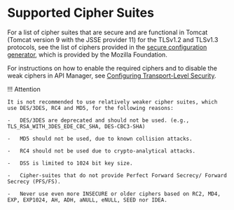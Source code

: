 # Supported Cipher Suites

For a list of cipher suites that are secure and are functional in Tomcat (Tomcat version 9 with the JSSE provider 11) for the TLSv1.2 and TLSv1.3 protocols, see the list of ciphers provided in the [secure configuration generator](https://ssl-config.mozilla.org/#server=tomcat&version=9.0.30&config=intermediate&guideline=5.6), which is provided by the Mozilla Foundation.

For instructions on how to enable the required ciphers and to disable the weak ciphers in API Manager, see [Configuring Transport-Level Security]({{base_path}}/install-and-setup/setup/transport-configurations/configuring-transports/#configuring-transport-level-security).

!!! Attention 

    It is not recommended to use relatively weaker cipher suites, which use DES/3DES, RC4 and MD5, for the following reasons:

    -   DES/3DES are deprecated and should not be used. (e.g., TLS_RSA_WITH_3DES_EDE_CBC_SHA, DES-CBC3-SHA)

    -   MD5 should not be used, due to known collision attacks.

    -   RC4 should not be used due to crypto-analytical attacks. 

    -   DSS is limited to 1024 bit key size.

    -   Cipher-suites that do not provide Perfect Forward Secrecy/ Forward Secrecy (PFS/FS).

    -   Never use even more INSECURE or older ciphers based on RC2, MD4, EXP, EXP1024, AH, ADH, aNULL, eNULL, SEED nor IDEA.
